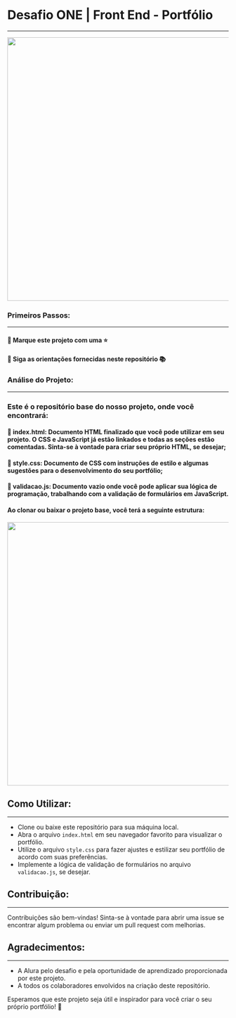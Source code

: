# Desafio ONE | Front End - Portfólio
---

<p align="center" >
     <img width="600" heigth="600" src="https://user-images.githubusercontent.com/101413385/168887837-b6d26532-6782-48dc-92eb-e48bf6c57a15.png">
</p>

### Primeiros Passos:
---
#### 🔹 Marque este projeto com uma ⭐
#### 🔹 Siga as orientações fornecidas neste repositório 📚


### Análise do Projeto:
---
### Este é o repositório base do nosso projeto, onde você encontrará:

#### 🔹 index.html: Documento HTML finalizado que você pode utilizar em seu projeto. O CSS e JavaScript já estão linkados e todas as seções estão comentadas. Sinta-se à vontade para criar seu próprio HTML, se desejar;
#### 🔹 style.css: Documento de CSS com instruções de estilo e algumas sugestões para o desenvolvimento do seu portfólio;
#### 🔹 validacao.js: Documento vazio onde você pode aplicar sua lógica de programação, trabalhando com a validação de formulários em JavaScript.
#### Ao clonar ou baixar o projeto base, você terá a seguinte estrutura:

<p align="center" >
     <img width="600" heigth="600" src="https://user-images.githubusercontent.com/101413385/168888313-d031e9e1-1449-4b73-bd3c-3102223097f3.png">
</p>

## Como Utilizar:
---
- Clone ou baixe este repositório para sua máquina local.
- Abra o arquivo `index.html` em seu navegador favorito para visualizar o portfólio.
- Utilize o arquivo `style.css` para fazer ajustes e estilizar seu portfólio de acordo com suas preferências.
- Implemente a lógica de validação de formulários no arquivo `validacao.js`, se desejar.

## Contribuição:
---
Contribuições são bem-vindas! Sinta-se à vontade para abrir uma issue se encontrar algum problema ou enviar um pull request com melhorias.

## Agradecimentos:
---
- A Alura pelo desafio e pela oportunidade de aprendizado proporcionada por este projeto.
- A todos os colaboradores envolvidos na criação deste repositório.

Esperamos que este projeto seja útil e inspirador para você criar o seu próprio portfólio! 🚀
